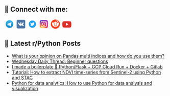 ## 🔎 Connect with me:
[<img src="https://github.com/bullbesh/bullbesh/blob/main/images/Telegram.png" width="32" height="32" />](https://t.me/bullbesh)
[<img src="https://github.com/bullbesh/bullbesh/blob/main/images/VK.png" width="32" height="32" />](https://vk.com/bullbesh)
[<img src="https://github.com/bullbesh/bullbesh/blob/main/images/Twitter.png" width="32" height="32" />](https://twitter.com/bullbesh1)
[<img src="https://github.com/bullbesh/bullbesh/blob/main/images/Instagram.png" width="32" height="32" />](https://www.instagram.com/bullbesh)
[<img src="https://github.com/bullbesh/bullbesh/blob/main/images/Reddit.png" width="32" height="32" />](https://www.reddit.com/user/bullbesh)
[<img src="https://github.com/bullbesh/bullbesh/blob/main/images/YouTube.png" width="32" height="32" />](https://www.youtube.com/channel/UCtfjRs6uzgq5mfm8S06WTcg)

## 📕 Latest r/Python Posts
<!-- BLOG-POST-LIST:START -->
- [What is your opinion on Pandas multi indices and how do you use them?](https://www.reddit.com/r/Python/comments/1432n2v/what_is_your_opinion_on_pandas_multi_indices_and/)
- [Wednesday Daily Thread: Beginner questions](https://www.reddit.com/r/Python/comments/142xkjf/wednesday_daily_thread_beginner_questions/)
- [I made a boilerplate 🧪 Python/Flask + GCP Cloud Run + Docker + Gitlab](https://www.reddit.com/r/Python/comments/142pzcz/i_made_a_boilerplate_pythonflask_gcp_cloud_run/)
- [Tutorial: How to extract NDVI time-series from Sentinel-2 using Python and STAC](https://www.reddit.com/r/Python/comments/142ppxc/tutorial_how_to_extract_ndvi_timeseries_from/)
- [Python for data analytics: How to use Python for data analysis and visualization](https://www.reddit.com/r/Python/comments/142msf2/python_for_data_analytics_how_to_use_python_for/)
<!-- BLOG-POST-LIST:END -->
